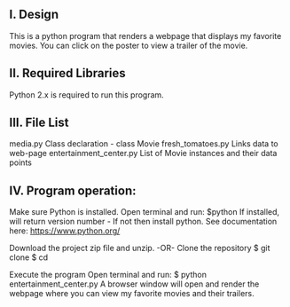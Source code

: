 I. Design
-------------
This is a python program that renders a webpage that displays my favorite movies.
You can click on the poster to view a trailer of the movie.

II. Required Libraries
------------------------
Python 2.x is required to run this program.


III. File List
----------------
media.py                        Class declaration - class Movie
fresh_tomatoes.py               Links data to web-page
entertainment_center.py         List of Movie instances and their data points


IV. Program operation:
---------------------------
Make sure Python is installed.
   Open terminal and run: $python
   If installed, will return version number - If not then install python.
   See documentation here: https://www.python.org/

Download the project zip file and unzip.
    -OR-
Clone the repository
    $ git clone
    $ cd 

Execute the program
    Open terminal and run:
    $ python entertainment_center.py
    A browser window will open and render the webpage where you can view my
    favorite movies and their trailers.





